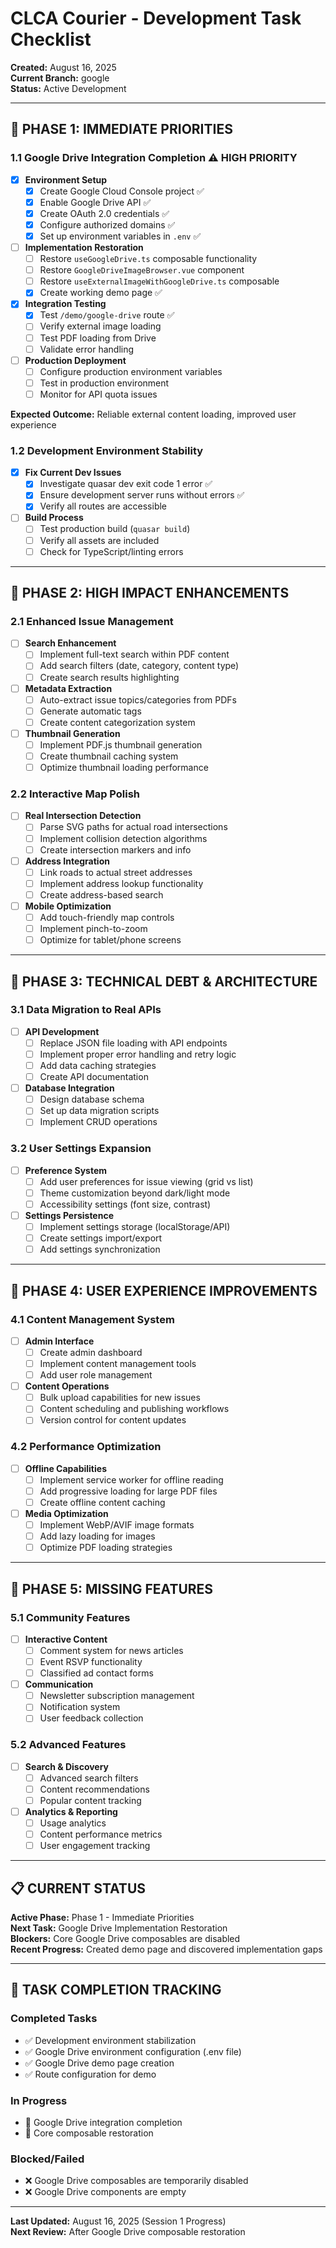 # CLCA Courier - Development Task Checklist

**Created:** August 16, 2025  
**Current Branch:** google  
**Status:** Active Development

---

## 🎯 PHASE 1: IMMEDIATE PRIORITIES

### 1.1 Google Drive Integration Completion ⚠️ HIGH PRIORITY

- [x] **Environment Setup**
  - [x] Create Google Cloud Console project ✅
  - [x] Enable Google Drive API ✅
  - [x] Create OAuth 2.0 credentials ✅
  - [x] Configure authorized domains ✅
  - [x] Set up environment variables in `.env` ✅
- [ ] **Implementation Restoration**
  - [ ] Restore `useGoogleDrive.ts` composable functionality
  - [ ] Restore `GoogleDriveImageBrowser.vue` component
  - [ ] Restore `useExternalImageWithGoogleDrive.ts` composable
  - [x] Create working demo page ✅
- [x] **Integration Testing**
  - [x] Test `/demo/google-drive` route ✅
  - [ ] Verify external image loading
  - [ ] Test PDF loading from Drive
  - [ ] Validate error handling
- [ ] **Production Deployment**
  - [ ] Configure production environment variables
  - [ ] Test in production environment
  - [ ] Monitor for API quota issues

**Expected Outcome:** Reliable external content loading, improved user experience

### 1.2 Development Environment Stability

- [x] **Fix Current Dev Issues**
  - [x] Investigate quasar dev exit code 1 error ✅
  - [x] Ensure development server runs without errors ✅
  - [x] Verify all routes are accessible
- [ ] **Build Process**
  - [ ] Test production build (`quasar build`)
  - [ ] Verify all assets are included
  - [ ] Check for TypeScript/linting errors

---

## 🚀 PHASE 2: HIGH IMPACT ENHANCEMENTS

### 2.1 Enhanced Issue Management

- [ ] **Search Enhancement**
  - [ ] Implement full-text search within PDF content
  - [ ] Add search filters (date, category, content type)
  - [ ] Create search results highlighting
- [ ] **Metadata Extraction**
  - [ ] Auto-extract issue topics/categories from PDFs
  - [ ] Generate automatic tags
  - [ ] Create content categorization system
- [ ] **Thumbnail Generation**
  - [ ] Implement PDF.js thumbnail generation
  - [ ] Create thumbnail caching system
  - [ ] Optimize thumbnail loading performance

### 2.2 Interactive Map Polish

- [ ] **Real Intersection Detection**
  - [ ] Parse SVG paths for actual road intersections
  - [ ] Implement collision detection algorithms
  - [ ] Create intersection markers and info
- [ ] **Address Integration**
  - [ ] Link roads to actual street addresses
  - [ ] Implement address lookup functionality
  - [ ] Create address-based search
- [ ] **Mobile Optimization**
  - [ ] Add touch-friendly map controls
  - [ ] Implement pinch-to-zoom
  - [ ] Optimize for tablet/phone screens

---

## 🔧 PHASE 3: TECHNICAL DEBT & ARCHITECTURE

### 3.1 Data Migration to Real APIs

- [ ] **API Development**
  - [ ] Replace JSON file loading with API endpoints
  - [ ] Implement proper error handling and retry logic
  - [ ] Add data caching strategies
  - [ ] Create API documentation
- [ ] **Database Integration**
  - [ ] Design database schema
  - [ ] Set up data migration scripts
  - [ ] Implement CRUD operations

### 3.2 User Settings Expansion

- [ ] **Preference System**
  - [ ] Add user preferences for issue viewing (grid vs list)
  - [ ] Theme customization beyond dark/light mode
  - [ ] Accessibility settings (font size, contrast)
- [ ] **Settings Persistence**
  - [ ] Implement settings storage (localStorage/API)
  - [ ] Create settings import/export
  - [ ] Add settings synchronization

---

## 🎨 PHASE 4: USER EXPERIENCE IMPROVEMENTS

### 4.1 Content Management System

- [ ] **Admin Interface**
  - [ ] Create admin dashboard
  - [ ] Implement content management tools
  - [ ] Add user role management
- [ ] **Content Operations**
  - [ ] Bulk upload capabilities for new issues
  - [ ] Content scheduling and publishing workflows
  - [ ] Version control for content updates

### 4.2 Performance Optimization

- [ ] **Offline Capabilities**
  - [ ] Implement service worker for offline reading
  - [ ] Add progressive loading for large PDF files
  - [ ] Create offline content caching
- [ ] **Media Optimization**
  - [ ] Implement WebP/AVIF image formats
  - [ ] Add lazy loading for images
  - [ ] Optimize PDF loading strategies

---

## 📱 PHASE 5: MISSING FEATURES

### 5.1 Community Features

- [ ] **Interactive Content**
  - [ ] Comment system for news articles
  - [ ] Event RSVP functionality
  - [ ] Classified ad contact forms
- [ ] **Communication**
  - [ ] Newsletter subscription management
  - [ ] Notification system
  - [ ] User feedback collection

### 5.2 Advanced Features

- [ ] **Search & Discovery**
  - [ ] Advanced search filters
  - [ ] Content recommendations
  - [ ] Popular content tracking
- [ ] **Analytics & Reporting**
  - [ ] Usage analytics
  - [ ] Content performance metrics
  - [ ] User engagement tracking

---

## 📋 CURRENT STATUS

**Active Phase:** Phase 1 - Immediate Priorities  
**Next Task:** Google Drive Implementation Restoration  
**Blockers:** Core Google Drive composables are disabled  
**Recent Progress:** Created demo page and discovered implementation gaps

---

## 🔄 TASK COMPLETION TRACKING

### Completed Tasks

- ✅ Development environment stabilization
- ✅ Google Drive environment configuration (.env file)
- ✅ Google Drive demo page creation
- ✅ Route configuration for demo

### In Progress

- 🔄 Google Drive integration completion
- 🔄 Core composable restoration

### Blocked/Failed

- ❌ Google Drive composables are temporarily disabled
- ❌ Google Drive components are empty

---

**Last Updated:** August 16, 2025 (Session 1 Progress)  
**Next Review:** After Google Drive composable restoration

